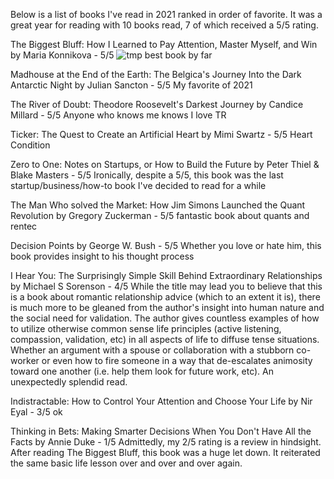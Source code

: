 Below is a list of books I've read in 2021 ranked in order of favorite. It was a great year for reading with 10 books read, 7 of which received a 5/5 rating.

The Biggest Bluff: How I Learned to Pay Attention, Master Myself, and Win by Maria Konnikova - 5/5
![tmp](https://github.com/johnschwenck/johnschwenck.github.io/book_lists_and_reviews/book_images/biggestbluff.jpg?raw=true) best book by far

Madhouse at the End of the Earth: The Belgica's Journey Into the Dark Antarctic Night by Julian Sancton - 5/5
My favorite of 2021

The River of Doubt: Theodore Roosevelt's Darkest Journey by Candice Millard - 5/5
Anyone who knows me knows I love TR

Ticker: The Quest to Create an Artificial Heart by Mimi Swartz - 5/5
Heart Condition

Zero to One: Notes on Startups, or How to Build the Future by Peter Thiel & Blake Masters - 5/5
Ironically, despite a 5/5, this book was the last startup/business/how-to book I've decided to read for a while

The Man Who solved the Market: How Jim Simons Launched the Quant Revolution by Gregory Zuckerman - 5/5
fantastic book about quants and rentec

Decision Points by George W. Bush - 5/5
Whether you love or hate him, this book provides insight to his thought process

I Hear You: The Surprisingly Simple Skill Behind Extraordinary Relationships by Michael S Sorenson - 4/5
While the title may lead you to believe that this is a book about romantic relationship advice (which to an extent it is), there is much more to be gleaned from the author's insight into human nature and the social need for validation. The author gives countless examples of how to utilize otherwise common sense life principles (active listening, compassion, validation, etc) in all aspects of life to diffuse tense situations. Whether an argument with a spouse or collaboration with a stubborn co-worker or even how to fire someone in a way that de-escalates animosity toward one another (i.e. help them look for future work, etc). An unexpectedly splendid read.

Indistractable: How to Control Your Attention and Choose Your Life by Nir Eyal - 3/5
ok

Thinking in Bets: Making Smarter Decisions When You Don't Have All the Facts by Annie Duke - 1/5
Admittedly, my 2/5 rating is a review in hindsight. After reading The Biggest Bluff, this book was a huge let down. It reiterated the same basic life lesson over and over and over again.
